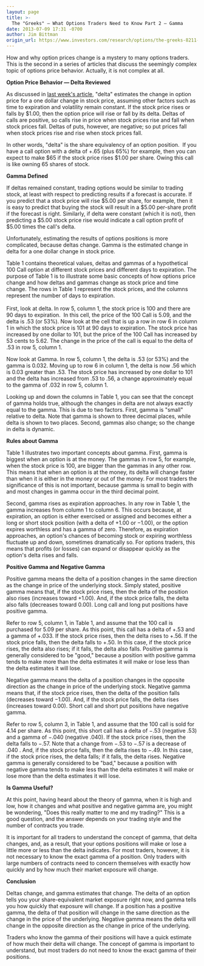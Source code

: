 ```yaml
---
layout: page
title: >-
  The "Greeks" – What Options Traders Need to Know Part 2 – Gamma
date: 2013-07-09 17:31 -0700
author: Jim Bittman
origin_url: https://www.investors.com/research/options/the-greeks-8211-what-options-traders-need-to-know-part-2-8211-gamma/
---
```






How and why option prices change is a mystery to many options traders. This is the second in a series of articles that discuss the seemingly complex topic of options price behavior. Actually, it is not complex at all.

  

**Option Price Behavior — Delta Reviewed**

  

As discussed in [last week's article](http://news.investors.com/investing-options/070313-662478-the-greeks-and8211-what-options-traders-need-to-know-part-1-and8211-delta.htm), "delta" estimates the change in option price for a one dollar change in stock price, assuming other factors such as time to expiration and volatility remain constant. If the stock price rises or falls by $1.00, then the option price will rise or fall by its delta. Deltas of calls are positive, so calls rise in price when stock prices rise and fall when stock prices fall. Deltas of puts, however, are negative; so put prices fall when stock prices rise and rise when stock prices fall.

  

In other words, "delta" is the share equivalency of an option position.  If you have a call option with a delta of +.65 (plus 65%) for example, then you can expect to make $65 if the stock price rises $1.00 per share. Owing this call is like owning 65 shares of stock.

  

**Gamma Defined**

  

If deltas remained constant, trading options would be similar to trading stock, at least with respect to predicting results if a forecast is accurate. If you predict that a stock price will rise $5.00 per share, for example, then it is easy to predict that buying the stock will result in a $5.00 per-share profit if the forecast is right. Similarly, if delta were constant (which it is not), then predicting a $5.00 stock price rise would indicate a call option profit of $5.00 times the call's delta.

  

Unfortunately, estimating the results of options positions is more complicated, because deltas change. Gamma is the estimated change in delta for a one dollar change in stock price.

  

Table 1 contains theoretical values, deltas and gammas of a hypothetical 100 Call option at different stock prices and different days to expiration. The purpose of Table 1 is to illustrate some basic concepts of how options price change and how deltas and gammas change as stock price and time change. The rows in Table 1 represent the stock prices, and the columns represent the number of days to expiration.  
   
First, look at delta. In row 5, column 1, the stock price is 100 and there are 90 days to expiration.  In this cell, the price of the 100 Call is 5.09, and the delta is .53 (or 53%). Now look at the cell that is up a row in row 6 in column 1 in which the stock price is 101 at 90 days to expiration. The stock price has increased by one dollar to 101, but the price of the 100 Call has increased by 53 cents to 5.62. The change in the price of the call is equal to the delta of .53 in row 5, column 1.

  

Now look at Gamma. In row 5, column 1, the delta is .53 (or 53%) and the gamma is 0.032. Moving up to row 6 in column 1, the delta is now .56 which is 0.03 greater than .53. The stock price has increased by one dollar to 101 and the delta has increased from .53 to .56, a change approximately equal to the gamma of .032 in row 5, column 1.

  

Looking up and down the columns in Table 1, you can see that the concept of gamma holds true, although the changes in delta are not always exactly equal to the gamma. This is due to two factors. First, gamma is "small" relative to delta. Note that gamma is shown to three decimal places, while delta is shown to two places. Second, gammas also change; so the change in delta is dynamic.

  

**Rules about Gamma**

  

Table 1 illustrates two important concepts about gamma. First, gamma is biggest when an option is at the money. The gammas in row 5, for example, when the stock price is 100, are bigger than the gammas in any other row. This means that when an option is at the money, its delta will change faster than when it is either in the money or out of the money. For most traders the significance of this is not important, because gamma is small to begin with and most changes in gamma occur in the third decimal point.

  

Second, gamma rises as expiration approaches. In any row in Table 1, the gamma increases from column 1 to column 6. This occurs because, at expiration, an option is either exercised or assigned and becomes either a long or short stock position (with a delta of +1.00 or −1.00), or the option expires worthless and has a gamma of zero. Therefore, as expiration approaches, an option's chances of becoming stock or expiring worthless fluctuate up and down, sometimes dramatically so. For options traders, this means that profits (or losses) can expand or disappear quickly as the option's delta rises and falls.

  

**Positive Gamma and Negative Gamma**

  

Positive gamma means the delta of a position changes in the same direction as the change in price of the underlying stock. Simply stated, positive gamma means that, if the stock price rises, then the delta of the position also rises (increases toward +1.00). And, if the stock price falls, the delta also falls (decreases toward 0.00). Long call and long put positions have positive gamma.

  

Refer to row 5, column 1, in Table 1, and assume that the 100 call is purchased for 5.09 per share. As this point, this call has a delta of +.53 and a gamma of +.033. If the stock price rises, then the delta rises to +.56. If the stock price falls, then the delta falls to +.50. In this case, if the stock price rises, the delta also rises; if it falls, the delta also falls. Positive gamma is generally considered to be "good," because a position with positive gamma tends to make more than the delta estimates it will make or lose less than the delta estimates it will lose. 

  

Negative gamma means the delta of a position changes in the opposite direction as the change in price of the underlying stock. Negative gamma means that, if the stock price rises, then the delta of the position falls (decreases toward −1.00). And, if the stock price falls, the delta rises (increases toward 0.00). Short call and short put positions have negative gamma.

  

Refer to row 5, column 3, in Table 1, and assume that the 100 call is sold for 4.14 per share. As this point, this short call has a delta of −.53 (negative .53) and a gamma of −.040 (negative .040). If the stock price rises, then the delta falls to −.57. Note that a change from −.53 to −.57 is a decrease of .040 . And, if the stock price falls, then the delta rises to −.49. In this case, if the stock price rises, the delta falls; if it falls, the delta rises. Negative gamma is generally considered to be "bad," because a position with negative gamma tends to make less than the delta estimates it will make or lose more than the delta estimates it will lose.

  

**Is Gamma Useful?**

  

At this point, having heard about the theory of gamma, when it is high and low, how it changes and what positive and negative gamma are, you might be wondering, "Does this really matter to me and my trading?" This is a good question, and the answer depends on your trading style and the number of contracts you trade.

  

It is important for all traders to understand the concept of gamma, that delta changes, and, as a result, that your options positions will make or lose a little more or less than the delta indicates. For most traders, however, it is not necessary to know the exact gamma of a position. Only traders with large numbers of contracts need to concern themselves with exactly how quickly and by how much their market exposure will change.

  

**Conclusion**

  

Deltas change, and gamma estimates that change. The delta of an option tells you your share-equivalent market exposure right now, and gamma tells you how quickly that exposure will change. If a position has a positive gamma, the delta of that position will change in the same direction as the change in the price of the underlying. Negative gamma means the delta will change in the opposite direction as the change in price of the underlying.

  

Traders who know the gamma of their positions will have a quick estimate of how much their delta will change. The concept of gamma is important to understand, but most traders do not need to know the exact gamma of their positions.





